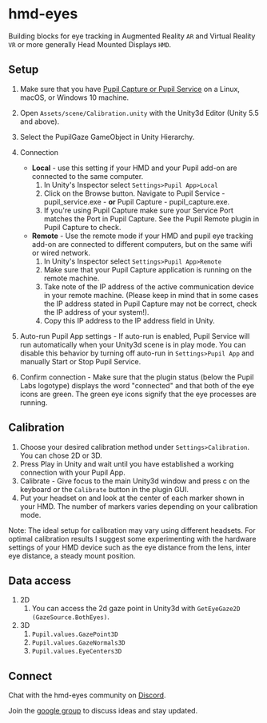 # hmd-eyes

Building blocks for eye tracking in Augmented Reality `AR` and Virtual Reality `VR` or more generally Head Mounted Displays `HMD`.

## Setup

1. Make sure that you have [Pupil Capture or Pupil Service](https://github.com/pupil-labs/pupil/releases/latest) on a Linux, macOS, or Windows 10 machine.
2. Open `Assets/scene/Calibration.unity` with the Unity3d Editor (Unity 5.5 and above).
3. Select the PupilGaze GameObject in Unity Hierarchy.

4. Connection
	* **Local** - use this setting if your HMD and your Pupil add-on are connected to the same computer.
		1. In Unity's Inspector select `Settings>Pupil App>Local`
		2. Click on the Browse button. Navigate to Pupil Service - pupil_service.exe - **or** Pupil Capture - pupil_capture.exe.
		3. If you're using Pupil Capture make sure your Service Port matches the Port in Pupil Capture. See the Pupil Remote plugin in Pupil Capture to check.
	* **Remote** - Use the remote mode if your HMD and pupil eye tracking add-on are connected to different computers, but on the same wifi or wired network.
		1. In Unity's Inspector select `Settings>Pupil App>Remote`
		2. Make sure that your Pupil Capture application is running on the remote machine.
		3. Take note of the IP address of the active communication device in your remote machine. (Please keep in mind that in some cases the IP address stated in Pupil Capture may not be correct, check the IP address of your system!).
		4. Copy this IP address to the IP address field in Unity.
		
5. Auto-run Pupil App settings - If auto-run is enabled, Pupil Service will run automatically when your Unity3d scene is in play mode. You can disable this behavior by turning off auto-run in `Settings>Pupil App` and manually Start or Stop Pupil Service.
6. Confirm connection - Make sure that the plugin status (below the Pupil Labs logotype) displays the word "connected" and that both of the eye icons are green. The green eye icons signify that the eye processes are running.

## Calibration

1. Choose your desired calibration method under `Settings>Calibration`. You can chose 2D or 3D.
2. Press Play in Unity and wait until you have established a working connection with your Pupil App.
3. Calibrate - Give focus to the main Unity3d window and press c on the keyboard or the `Calibrate` button in the plugin GUI.
4. Put your headset on and look at the center of each marker shown in your HMD. The number of markers varies depending on your calibration mode.

Note: The ideal setup for calibration may vary using different headsets. For optimal calibration results I suggest some experimenting with the hardware settings of your HMD device such as the eye distance from the lens, inter eye distance, a steady mount position.

## Data access

1. 2D
	1. You can access the 2d gaze point in Unity3d with `GetEyeGaze2D (GazeSource.BothEyes)`.
2. 3D
	1. `Pupil.values.GazePoint3D`
	2. `Pupil.values.GazeNormals3D`
	3. `Pupil.values.EyeCenters3D`

## Connect

Chat with the hmd-eyes community on [Discord](https://discord.gg/PahDtSH).

Join the [google group](https://groups.google.com/forum/#!forum/hmd-eyes) to discuss ideas and stay updated. 
